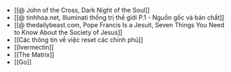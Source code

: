 - [[@ John of the Cross, Dark Night of the Soul]]
- [[@ tinhhoa.net, Illuminati thống trị thế giới P.1 - Nguồn gốc và bản chất]]
- [[@ thedailybeast.com, Pope Francis Is a Jesuit, Seven Things You Need to Know About the Society of Jesus]]
- [[Các thông tin về việc reset các chính phủ]]
- [[Ivermectin]]
- [[The Matrix]]
- [[Go]]
